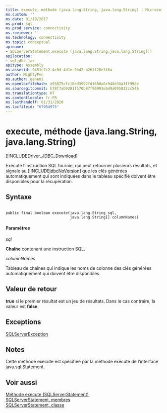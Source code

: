 ```yaml
---
title: execute, méthode (java.lang.String, java.lang.String) | Microsoft Docs
ms.custom: ''
ms.date: 01/19/2017
ms.prod: sql
ms.prod_service: connectivity
ms.reviewer: ''
ms.technology: connectivity
ms.topic: conceptual
apiname:
- SQLServerStatement.execute (java.lang.String.java.lang.String[])
apilocation:
- sqljdbc.jar
apitype: Assembly
ms.assetid: 9451c7c2-4c0d-4d1e-9b42-a26ff28e3f6a
author: MightyPen
ms.author: genemi
ms.openlocfilehash: e93875cfc18ed3992fd1680a0c948e38a31f998e
ms.sourcegitcommit: b78f7ab9281f570b87f96991ebd9a095812cc546
ms.translationtype: HT
ms.contentlocale: fr-FR
ms.lasthandoff: 01/31/2020
ms.locfileid: "67954975"
---
```

# <a name="execute-method-javalangstring-javalangstring"></a>execute, méthode (java.lang.String, java.lang.String)
[!INCLUDE[Driver_JDBC_Download](../../../includes/driver_jdbc_download.md)]

  Exécute l’instruction SQL fournie, qui peut retourner plusieurs résultats, et signale au [!INCLUDE[jdbcNoVersion](../../../includes/jdbcnoversion_md.md)] que les clés générées automatiquement qui sont indiquées dans le tableau spécifié doivent être disponibles pour la récupération.  
  
## <a name="syntax"></a>Syntaxe  
  
```  
  
public final boolean execute(java.lang.String sql,  
                             java.lang.String[] columnNames)  
```  
  
#### <a name="parameters"></a>Paramètres  
 *sql*  
  
 **Chaîne** contenant une instruction SQL.  
  
 *columnNames*  
  
 Tableau de chaînes qui indique les noms de colonne des clés générées automatiquement qui doivent être disponibles.  
  
## <a name="return-value"></a>Valeur de retour  
 **true** si le premier résultat est un jeu de résultats. Dans le cas contraire, la valeur est **false**.  
  
## <a name="exceptions"></a>Exceptions  
 [SQLServerException](../../../connect/jdbc/reference/sqlserverexception-class.md)  
  
## <a name="remarks"></a>Notes  
 Cette méthode execute est spécifiée par la méthode execute de l’interface java.sql.Statement.  
  
## <a name="see-also"></a>Voir aussi  
 [Méthode execute &#40;SQLServerStatement&#41;](../../../connect/jdbc/reference/execute-method-sqlserverstatement.md)   
 [SQLServerStatement, membres](../../../connect/jdbc/reference/sqlserverstatement-members.md)   
 [SQLServerStatement, classe](../../../connect/jdbc/reference/sqlserverstatement-class.md)  
  
  
